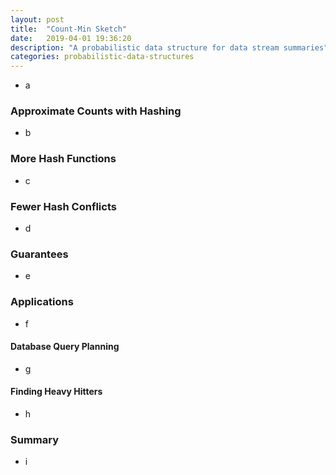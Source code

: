 ```yaml
---
layout: post
title:  "Count-Min Sketch"
date:   2019-04-01 19:36:20
description: "A probabilistic data structure for data stream summaries"
categories: probabilistic-data-structures
---
```


- a

### Approximate Counts with Hashing

- b

### More Hash Functions

- c


### Fewer Hash Conflicts

- d

### Guarantees

- e

### Applications

- f

#### Database Query Planning

- g

#### Finding Heavy Hitters

- h

### Summary

- i
